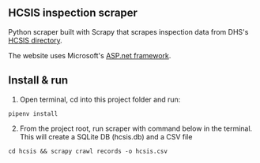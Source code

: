 ## HCSIS inspection scraper

Python scraper built with Scrapy that scrapes inspection data from DHS's [HCSIS directory](https://www.hcsis.state.pa.us/hcsis-ssd/ServicesSupportDirectory/Providers/GetProviders?alphabet=A).

The website uses Microsoft's [ASP.net framework](https://metacpan.org/pod/release/ECARROLL/HTML-TreeBuilderX-ASP_NET-0.09/lib/HTML/TreeBuilderX/ASP_NET.pm).

## Install & run

1) Open terminal, cd into this project folder and run:
```
pipenv install
```

2) From the project root, run scraper with command below in the terminal. This will create a SQLite DB (hcsis.db) and
 a CSV file 

```
cd hcsis && scrapy crawl records -o hcsis.csv
```

